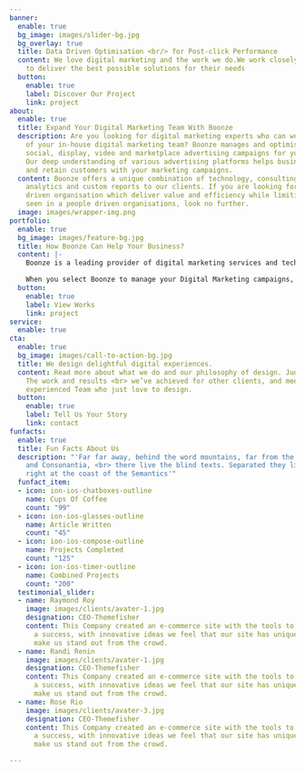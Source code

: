 ```yaml
---
banner:
  enable: true
  bg_image: images/slider-bg.jpg
  bg_overlay: true
  title: Data Driven Optimisation <br/> for Post-click Performance
  content: We love digital marketing and the work we do.We work closely with our clients
    to deliver the best possible solutions for their needs
  button:
    enable: true
    label: Discover Our Project
    link: project
about:
  enable: true
  title: Expand Your Digital Marketing Team With Boonze
  description: Are you looking for digital marketing experts who can work as an extension
    of your in-house digital marketing team? Boonze manages and optimises search,
    social, display, video and marketplace advertising campaigns for your business.
    Our deep understanding of various advertising platforms helps businesses to acquire
    and retain customers with your marketing campaigns.
  content: Boonze offers a unique combination of technology, consulting, research,
    analytics and custom reports to our clients. If you are looking for a process
    driven organisation which deliver value and efficiency while limiting the variability
    seen in a people driven organisations, look no further.​
  image: images/wrapper-img.png
portfolio:
  enable: true
  bg_image: images/feature-bg.jpg
  title: How Boonze Can Help Your Business?
  content: |-
    Boonze is a leading provider of digital marketing services and technologies to clients who demand accountability, efficiency and predictability from their marketing campaigns.

    When you select Boonze to manage your Digital Marketing campaigns, your company will benefit from a highly qualified analytical team that offers a comprehensive digital marketing promotion strategy producing highly qualified leads, reducing new customer acquisition costs, and ensuring the highest possible return on investment (ROI).
  button:
    enable: true
    label: View Works
    link: project
service:
  enable: true
cta:
  enable: true
  bg_image: images/call-to-action-bg.jpg
  title: We design delightful digital experiences.
  content: Read more about what we do and our philosophy of design. Judge for yourself
    The work and results <br> we’ve achieved for other clients, and meet our highly
    experienced Team who just love to design.
  button:
    enable: true
    label: Tell Us Your Story
    link: contact
funfacts:
  enable: true
  title: Fun Facts About Us
  description: "'Far far away, behind the word mountains, far from the countries Vokalia
    and Consonantia, <br> there live the blind texts. Separated they live in Bookmarksgrove
    right at the coast of the Semantics'"
  funfact_item:
  - icon: ion-ios-chatboxes-outline
    name: Cups Of Coffee
    count: "99"
  - icon: ion-ios-glasses-outline
    name: Article Written
    count: "45"
  - icon: ion-ios-compose-outline
    name: Projects Completed
    count: "125"
  - icon: ion-ios-timer-outline
    name: Combined Projects
    count: "200"
  testimonial_slider:
  - name: Raymond Roy
    image: images/clients/avater-1.jpg
    designation: CEO-Themefisher
    content: This Company created an e-commerce site with the tools to make our business
      a success, with innovative ideas we feel that our site has unique elements that
      make us stand out from the crowd.
  - name: Randi Renin
    image: images/clients/avater-1.jpg
    designation: CEO-Themefisher
    content: This Company created an e-commerce site with the tools to make our business
      a success, with innovative ideas we feel that our site has unique elements that
      make us stand out from the crowd.
  - name: Rose Rio
    image: images/clients/avater-3.jpg
    designation: CEO-Themefisher
    content: This Company created an e-commerce site with the tools to make our business
      a success, with innovative ideas we feel that our site has unique elements that
      make us stand out from the crowd.

---
```


